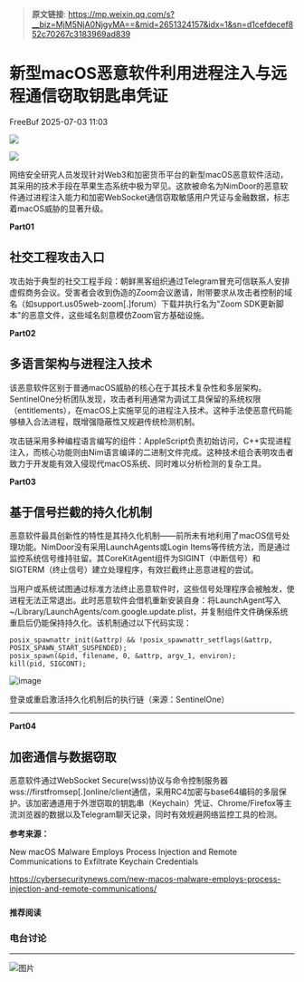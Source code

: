 > **原文链接**: https://mp.weixin.qq.com/s?__biz=MjM5NjA0NjgyMA==&mid=2651324157&idx=1&sn=d1cefdecef852c70267c3183969ad839

#  新型macOS恶意软件利用进程注入与远程通信窃取钥匙串凭证  
 FreeBuf   2025-07-03 11:03  
  
![](https://mmbiz.qpic.cn/mmbiz_gif/qq5rfBadR38jUokdlWSNlAjmEsO1rzv3srXShFRuTKBGDwkj4gvYy34iajd6zQiaKl77Wsy9mjC0xBCRg0YgDIWg/640?wx_fmt=gif "")  
  
  
![](https://mmbiz.qpic.cn/mmbiz_png/qq5rfBadR3ibAQoue6wgHf164hWwTEak1zCtVygBEVKlmB0ibMd6Dyn26jhg10OKXJ4HebHWHhaMq3drcgC5DqWA/640?wx_fmt=png&from=appmsg "")  
  
  
网络安全研究人员发现针对Web3和加密货币平台的新型macOS恶意软件活动，其采用的技术手段在苹果生态系统中极为罕见。这款被命名为NimDoor的恶意软件通过进程注入能力和加密WebSocket通信窃取敏感用户凭证与金融数据，标志着macOS威胁的显著升级。  
  
  
**Part01**  
## 社交工程攻击入口  
  
  
攻击始于典型的社交工程手段：朝鲜黑客组织通过Telegram冒充可信联系人安排虚假商务会议。受害者会收到伪造的Zoom会议邀请，附带要求从攻击者控制的域名（如support.us05web-zoom[.]forum）下载并执行名为"Zoom SDK更新脚本"的恶意文件，这些域名刻意模仿Zoom官方基础设施。  
  
  
**Part02**  
## 多语言架构与进程注入技术  
  
  
该恶意软件区别于普通macOS威胁的核心在于其技术复杂性和多层架构。SentinelOne分析团队发现，攻击者利用通常为调试工具保留的系统权限（entitlements），在macOS上实施罕见的进程注入技术。这种手法使恶意代码能够植入合法进程，既增强隐蔽性又规避传统检测机制。  
  
  
攻击链采用多种编程语言编写的组件：AppleScript负责初始访问，C++实现进程注入，而核心功能则由Nim语言编译的二进制文件完成。这种技术组合表明攻击者致力于开发能有效入侵现代macOS系统、同时难以分析检测的复杂工具。  
  
  
**Part03**  
## 基于信号拦截的持久化机制  
  
  
恶意软件最具创新性的特性是其持久化机制——前所未有地利用了macOS信号处理功能。NimDoor没有采用LaunchAgents或Login Items等传统方法，而是通过监控系统信号维持驻留。其CoreKitAgent组件为SIGINT（中断信号）和SIGTERM（终止信号）建立处理程序，有效拦截终止恶意进程的尝试。  
  
  
当用户或系统试图通过标准方法终止恶意软件时，这些信号处理程序会被触发，使进程无法正常退出。此时恶意软件会借机重新安装自身：将LaunchAgent写入~/Library/LaunchAgents/com.google.update.plist，并复制组件文件确保系统重启后仍能保持持久化。该机制通过以下代码实现：  

```
posix_spawnattr_init(&attrp) && !posix_spawnattr_setflags(&attrp, POSIX_SPAWN_START_SUSPENDED);
posix_spawn(&pid, filename, 0, &attrp, argv_1, environ);
kill(pid, SIGCONT);
```

  
  
![image](https://mmbiz.qpic.cn/mmbiz_jpg/qq5rfBadR3ibAQoue6wgHf164hWwTEak1LBCEme6B6kNDcWKaIEoyuv0KgCoCMjuHCoLxf58Pz4L7XXH7tXwGjg/640?wx_fmt=jpeg&from=appmsg "")  
  
登录或重启激活持久化机制后的执行链（来源：SentinelOne）  
  
****  
**Part04**  
## 加密通信与数据窃取  
  
  
恶意软件通过WebSocket Secure(wss)协议与命令控制服务器wss://firstfromsep[.]online/client通信，采用RC4加密与base64编码的多层保护。该加密通道用于外泄窃取的钥匙串（Keychain）凭证、Chrome/Firefox等主流浏览器的数据以及Telegram聊天记录，同时有效规避网络监控工具的检测。  
  
  
**参考来源：**  
  
New macOS Malware Employs Process Injection and Remote Communications to Exfiltrate Keychain Credentials  
  
https://cybersecuritynews.com/new-macos-malware-employs-process-injection-and-remote-communications/  
  
  
###   
###   
###   
  
**推荐阅读**  
  
[](https://mp.weixin.qq.com/s?__biz=MjM5NjA0NjgyMA==&mid=2651324079&idx=1&sn=c11acae8f7897f7fa528977c559d8c05&scene=21#wechat_redirect)  
  
### 电台讨论  
  
****  
  
  
  
![图片](https://mmbiz.qpic.cn/mmbiz_gif/qq5rfBadR3icF8RMnJbsqatMibR6OicVrUDaz0fyxNtBDpPlLfibJZILzHQcwaKkb4ia57xAShIJfQ54HjOG1oPXBew/640?wx_fmt=gif&wxfrom=5&wx_lazy=1&tp=webp "")  
  
   
  
